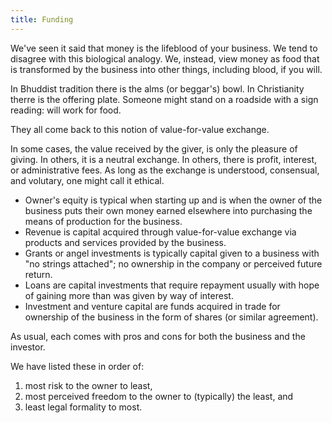 ```yaml
---
title: Funding
---
```


We've seen it said that money is the lifeblood of your business. We tend to disagree with this biological analogy. We, instead, view money as food that is transformed by the business into other things, including blood, if you will.

In Bhuddist tradition there is the alms (or beggar's) bowl. In Christianity therre is the offering plate. Someone might stand on a roadside with a sign reading: will work for food.

They all come back to this notion of value-for-value exchange.

In some cases, the value received by the giver, is only the pleasure of giving. In others, it is a neutral exchange. In others, there is profit, interest, or administrative fees. As long as the exchange is understood, consensual, and volutary, one might call it ethical.

- Owner's equity is typical when starting up and is when the owner of the business puts their own money earned elsewhere into purchasing the means of production for the business.
- Revenue is capital acquired through value-for-value exchange via products and services provided by the business.
- Grants or angel investments is typically capital given to a business with "no strings attached"; no ownership in the company or perceived future return.
- Loans are capital investments that require repayment usually with hope of gaining more than was given by way of interest.
- Investment and venture capital are funds acquired in trade for ownership of the business in the form of shares (or similar agreement).

As usual, each comes with pros and cons for both the business and the investor.

We have listed these in order of:

1. most risk to the owner to least,
2. most perceived freedom to the owner to (typically) the least, and
3. least legal formality to most.